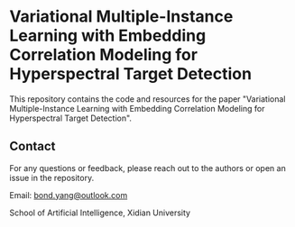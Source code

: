 # Variational Multiple-Instance Learning with Embedding Correlation Modeling for Hyperspectral Target Detection

This repository contains the code and resources for the paper "Variational Multiple-Instance Learning with Embedding Correlation Modeling for Hyperspectral Target Detection".

## Contact
For any questions or feedback, please reach out to the authors or open an issue in the repository.

Email: bond.yang@outlook.com

School of Artificial Intelligence, Xidian University
